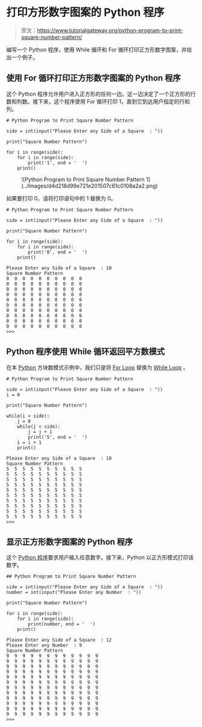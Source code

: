 # 打印方形数字图案的 Python 程序

> 原文：<https://www.tutorialgateway.org/python-program-to-print-square-number-pattern/>

编写一个 Python 程序，使用 While 循环和 For 循环打印正方形数字图案，并给出一个例子。

## 使用 For 循环打印正方形数字图案的 Python 程序

这个 Python 程序允许用户进入正方形的任何一边。这一边决定了一个正方形的行数和列数。接下来，这个程序使用 For 循环打印 1，直到它到达用户指定的行和列。

```
# Python Program to Print Square Number Pattern

side = int(input("Please Enter any Side of a Square  : "))

print("Square Number Pattern") 

for i in range(side):
    for i in range(side):
        print('1', end = '  ')
    print()
```

<figure class="wp-block-image">![Python Program to Print Square Number Pattern 1](../Images/d4d218d99e721e201507c61c0108a2a2.png)</figure>

如果要打印 0，请将打印语句中的 1 替换为 0。

```
# Python Program to Print Square Number Pattern

side = int(input("Please Enter any Side of a Square  : "))

print("Square Number Pattern") 

for i in range(side):
    for i in range(side):
        print('0', end = '  ')
    print()
```

```
Please Enter any Side of a Square  : 10
Square Number Pattern
0  0  0  0  0  0  0  0  0  0  
0  0  0  0  0  0  0  0  0  0  
0  0  0  0  0  0  0  0  0  0  
0  0  0  0  0  0  0  0  0  0  
0  0  0  0  0  0  0  0  0  0  
0  0  0  0  0  0  0  0  0  0  
0  0  0  0  0  0  0  0  0  0  
0  0  0  0  0  0  0  0  0  0  
0  0  0  0  0  0  0  0  0  0  
0  0  0  0  0  0  0  0  0  0  
>>> 
```

## Python 程序使用 While 循环返回平方数模式

在本 [Python](https://www.tutorialgateway.org/python-tutorial/) 方块数模式示例中，我们只是将 [For Loop](https://www.tutorialgateway.org/python-for-loop/) 替换为 [While Loop](https://www.tutorialgateway.org/python-while-loop/) 。

```
# Python Program to Print Square Number Pattern

side = int(input("Please Enter any Side of a Square  : "))
i = 0

print("Square Number Pattern") 

while(i < side):
    j = 0
    while(j < side):      
        j = j + 1
        print('5', end = '  ')
    i = i + 1
    print()
```

```
Please Enter any Side of a Square  : 10
Square Number Pattern
5  5  5  5  5  5  5  5  5  5  
5  5  5  5  5  5  5  5  5  5  
5  5  5  5  5  5  5  5  5  5  
5  5  5  5  5  5  5  5  5  5  
5  5  5  5  5  5  5  5  5  5  
5  5  5  5  5  5  5  5  5  5  
5  5  5  5  5  5  5  5  5  5  
5  5  5  5  5  5  5  5  5  5  
5  5  5  5  5  5  5  5  5  5  
5  5  5  5  5  5  5  5  5  5  
>>> 
```

## 显示正方形数字图案的 Python 程序

这个 [Python 程序](https://www.tutorialgateway.org/python-programming-examples/)要求用户输入任意数字。接下来，Python 以正方形模式打印该数字。

```
## Python Program to Print Square Number Pattern

side = int(input("Please Enter any Side of a Square  : "))
number = int(input("Please Enter any Number  : "))

print("Square Number Pattern") 

for i in range(side):
    for i in range(side):
        print(number, end = '  ')
    print()

```

```
Please Enter any Side of a Square  : 12
Please Enter any Number  : 9
Square Number Pattern
9  9  9  9  9  9  9  9  9  9  9  9  
9  9  9  9  9  9  9  9  9  9  9  9  
9  9  9  9  9  9  9  9  9  9  9  9  
9  9  9  9  9  9  9  9  9  9  9  9  
9  9  9  9  9  9  9  9  9  9  9  9  
9  9  9  9  9  9  9  9  9  9  9  9  
9  9  9  9  9  9  9  9  9  9  9  9  
9  9  9  9  9  9  9  9  9  9  9  9  
9  9  9  9  9  9  9  9  9  9  9  9  
9  9  9  9  9  9  9  9  9  9  9  9  
9  9  9  9  9  9  9  9  9  9  9  9  
9  9  9  9  9  9  9  9  9  9  9  9  
>>> 
```